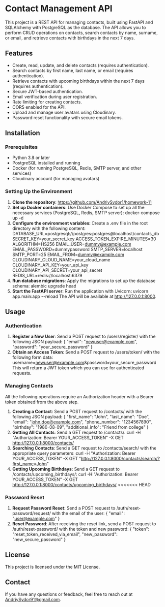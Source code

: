# Contact Management API

This project is a REST API for managing contacts, built using FastAPI and SQLAlchemy with PostgreSQL as the database. The API allows you to perform CRUD operations on contacts, search contacts by name, surname, or email, and retrieve contacts with birthdays in the next 7 days.

## Features

- Create, read, update, and delete contacts (requires authentication).
- Search contacts by first name, last name, or email (requires authentication).
- Retrieve contacts with upcoming birthdays within the next 7 days (requires authentication).
- Secure JWT-based authentication.
- Email verification during user registration.
- Rate limiting for creating contacts.
- CORS enabled for the API.
- Upload and manage user avatars using Cloudinary.
- Password reset functionality with secure email tokens.

## Installation

### Prerequisites

- Python 3.8 or later
- PostgreSQL installed and running
- Docker (for running PostgreSQL, Redis, SMTP server, and other services)
- Cloudinary account (for managing avatars)

### Setting Up the Environment

1. **Clone the repository**: https://github.com/AndriySydor1/homework-11
2. **Set up Docker containers**:
   Use Docker Compose to set up all the necessary services (PostgreSQL, Redis, SMTP server):
   docker-compose up -d
3. **Configure the environment variables**:
   Create a .env file in the root directory with the following content:
   DATABASE_URL=postgresql://postgres:postgres@localhost/contacts_db
   SECRET_KEY=your_secret_key
   ACCESS_TOKEN_EXPIRE_MINUTES=30
   ALGORITHM=HS256
   EMAIL_USER=dummy@example.com
   EMAIL_PASSWORD=dummypassword
   SMTP_SERVER=localhost
   SMTP_PORT=25
   EMAIL_FROM=dummy@example.com
   CLOUDINARY_CLOUD_NAME=your_cloud_name
   CLOUDINARY_API_KEY=your_api_key
   CLOUDINARY_API_SECRET=your_api_secret
   REDIS_URL=redis://localhost:6379
4. **Run database migrations**:
   Apply the migrations to set up the database schema:
   alembic upgrade head
5. **Start the FastAPI server**:
   Run the application with Uvicorn:
   uvicorn app.main:app --reload
   The API will be available at http://127.0.0.1:8000.

## Usage

### Authentication

1. **Register a New User**:
   Send a POST request to /users/register/ with the following JSON payload:
   {
   "email": "newuser@example.com",
   "password": "your_secure_password"
   }
2. **Obtain an Access Token**:
   Send a POST request to /users/token/ with the following form data:
   username=newuser@example.com&password=your_secure_password
   This will return a JWT token which you can use for authenticated requests.

### Managing Contacts

All the following operations require an Authorization header with a Bearer token obtained from the above step.

1. **Creating a Contact**:
   Send a POST request to /contacts/ with the following JSON payload:
   {
   "first_name": "John",
   "last_name": "Doe",
   "email": "john.doe@example.com",
   "phone_number": "1234567890",
   "birthday": "1980-08-09",
   "additional_info": "Friend from college"
   }
2. **Getting All Contacts**:
   Send a GET request to /contacts/.
   curl -H "Authorization: Bearer YOUR_ACCESS_TOKEN" -X GET http://127.0.0.1:8000/contacts/
3. **Searching Contacts**:
   Send a GET request to /contacts/search/ with the appropriate query parameters:
   curl -H "Authorization: Bearer YOUR_ACCESS_TOKEN" -X GET "http://127.0.0.1:8000/contacts/search/?first_name=John"
4. **Getting Upcoming Birthdays**:
   Send a GET request to /contacts/upcoming_birthdays/:
   curl -H "Authorization: Bearer YOUR_ACCESS_TOKEN" -X GET http://127.0.0.1:8000/contacts/upcoming_birthdays/
   <<<<<<< HEAD

### Password Reset

1. **Request Password Reset**:
   Send a POST request to /auth/reset-password/request/ with the email of the user:
   {
   "email": "user@example.com"
   }
2. **Reset Password**:
   After receiving the reset link, send a POST request to /auth/reset-password/ with the token and new password:
   {
   "token": "reset_token_received_via_email",
   "new_password": "new_secure_password"
   }

## License

This project is licensed under the MIT License.

## Contact

If you have any questions or feedback, feel free to reach out at AndriySydor91@gmail.com.
